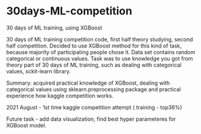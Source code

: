 # 30days-ML-competition
30 days of ML training, using XGBoost

30 days of ML training competition code, first half theory studying, second half competition. Decided to use XGBoost method for this kind of task, because majority of participating people chose it. Data set contains random categorical or continuous values. Task was to use knowledge you got from theory part of 30 days of ML training, such as dealing with categorical values, sckit-learn library.

Summary: acquired practical knowledge of XGBoost, dealing with categorical values using sklearn.preprocessing package and practical experience how kaggle competition works.



2021 August - 1st time kaggle competition attempt ( training - top36%)

Future task - add data visualization, find best hyper parameteres for XGBoost model.
